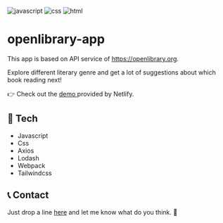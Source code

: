 ![javascript](https://img.shields.io/badge/JavaScript-323330?style=for-the-badge&logo=javascript&logoColor=F7DF1E)
![css](https://img.shields.io/badge/CSS3-1572B6?style=for-the-badge&logo=css3&logoColor=white)
![html](https://img.shields.io/badge/HTML5-E34F26?style=for-the-badge&logo=html5&logoColor=white)

# openlibrary-app

This app is based on API service of https://openlibrary.org.

Explore different literary genre and get a lot of suggestions about which book reading next!

:point_right: Check out the <a href="https://your-elibrary.netlify.app">demo </a> provided by Netlify.

## :hammer: Tech

- Javascript
- Css
- Axios
- Lodash
- Webpack
- Tailwindcss

## :telephone_receiver: Contact

Just drop a line [here](https://kassandra-94.github.io/docs/contact.html) and let me know what do you think. :wave:
